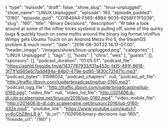 {
  "type": "episode",
  "draft": false,
  "show_slug": "linux-unplugged",
  "show_name": "LINUX Unplugged",
  "episode": 160,
  "episode_padded": "0160",
  "episode_guid": "CD1B49A4-F565-4BB4-9035-8258FF1F5038",
  "slug": "160",
  "title": "Binary Decisions",
  "description": "W take a look around at some of the niftier tricks systemd is pulling off, some of the quirky bugs & quickly touch on some myths around the binary log format.\n\nPlus Wimpy gets Ubuntu Touch on an Android Meizu Pro 5, the SteamOS problem & much more!",
  "date": "2016-08-30T22:14:17-07:00",
  "header_image": "/images/shows/linux-unplugged.png",
  "categories": [
    "LINUX Unplugged"
  ],
  "tags": [],
  "hosts": [
    "chris",
    "wes"
  ],
  "guests": [],
  "sponsors": [],
  "podcast_duration": "01:05:01",
  "podcast_file": "https://aphid.fireside.fm/d/1437767933/f31a453c-fa15-491f-8618-3f71f1d565e5/7add494a-84b0-479e-bd95-1830c721471c.mp3",
  "podcast_bytes": 31598034,
  "podcast_chapters": null,
  "podcast_alt_file": "http://traffic.libsyn.com/jupiterbroadcasting/lup-0160.mp3",
  "podcast_ogg_file": "http://traffic.libsyn.com/jupiterbroadcasting/lup-0160.ogg",
  "video_file": null,
  "video_hd_file": "http://201406.jb-dl.cdn.scaleengine.net/linuxun/2016/lup-0160.mp4",
  "video_mobile_file": "http://201406.jb-dl.cdn.scaleengine.net/linuxun/2016/lup-0160-432p.mp4",
  "youtube_link": "https://www.youtube.com/watch?v=6oChZ8mL8-k",
  "jb_url": "/102656/binary-decisions-lup-160/",
  "fireside_url": "/160"
}

